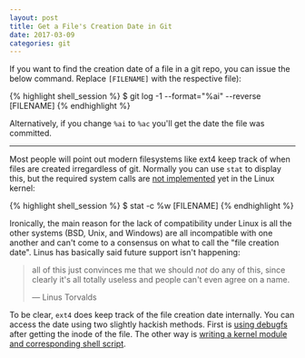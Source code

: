 ```yaml
---
layout: post
title: Get a File's Creation Date in Git 
date: 2017-03-09
categories: git
---
```


If you want to find the creation date of a file in a git repo, you can issue 
the below command. Replace `[FILENAME]` with the respective file):

{% highlight shell_session %}
$ git log -1 --format="%ai" --reverse [FILENAME]
{% endhighlight %}

Alternatively, if you change `%ai` to `%ac` you'll get the date the file was 
committed.

---

Most people will point out modern filesystems like ext4 keep track of when
files are created irregardless of git. Normally you can use `stat` to display 
this, but the required system calls are [not implemented](https://lwn.net/Articles/397442/) 
yet in the Linux kernel:

{% highlight shell_session %}
$ stat -c %w [FILENAME]
{% endhighlight %}

Ironically, the main reason for the lack of compatibility under Linux is all the 
other systems (BSD, Unix, and Windows) are all incompatible with one another and 
can't come to a consensus on what to call the "file creation date". Linus has 
basically said future support isn't happening:

> all of this just convinces me that we should _not_ do any of this, since 
> clearly it's all totally useless and people can't even agree on a name. 
>  
> &mdash; Linus Torvalds

To be clear, `ext4` does keep track of the file creation date internally. You 
can access the date using two slightly hackish methods. First is 
[using debugfs](http://unix.stackexchange.com/a/50184) after getting the inode 
of the file. The other way is [writing a kernel module and corresponding shell script](http://unix.stackexchange.com/a/92748).
